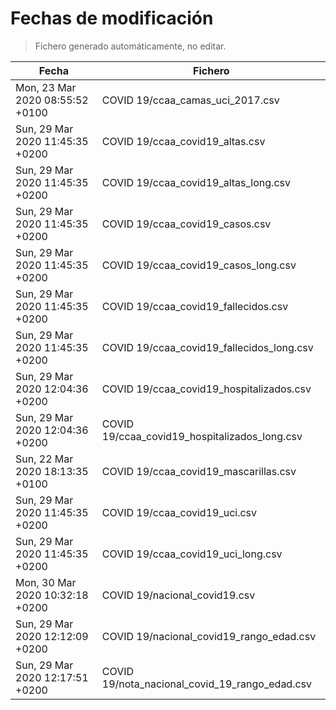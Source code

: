 # Fechas de modificación

> Fichero generado automáticamente, no editar.

| Fecha                           | Fichero                  |
|---------------------------------|--------------------------|
| Mon, 23 Mar 2020 08:55:52 +0100  | COVID 19/ccaa_camas_uci_2017.csv |
| Sun, 29 Mar 2020 11:45:35 +0200  | COVID 19/ccaa_covid19_altas.csv |
| Sun, 29 Mar 2020 11:45:35 +0200  | COVID 19/ccaa_covid19_altas_long.csv |
| Sun, 29 Mar 2020 11:45:35 +0200  | COVID 19/ccaa_covid19_casos.csv |
| Sun, 29 Mar 2020 11:45:35 +0200  | COVID 19/ccaa_covid19_casos_long.csv |
| Sun, 29 Mar 2020 11:45:35 +0200  | COVID 19/ccaa_covid19_fallecidos.csv |
| Sun, 29 Mar 2020 11:45:35 +0200  | COVID 19/ccaa_covid19_fallecidos_long.csv |
| Sun, 29 Mar 2020 12:04:36 +0200  | COVID 19/ccaa_covid19_hospitalizados.csv |
| Sun, 29 Mar 2020 12:04:36 +0200  | COVID 19/ccaa_covid19_hospitalizados_long.csv |
| Sun, 22 Mar 2020 18:13:35 +0100  | COVID 19/ccaa_covid19_mascarillas.csv |
| Sun, 29 Mar 2020 11:45:35 +0200  | COVID 19/ccaa_covid19_uci.csv |
| Sun, 29 Mar 2020 11:45:35 +0200  | COVID 19/ccaa_covid19_uci_long.csv |
| Mon, 30 Mar 2020 10:32:18 +0200  | COVID 19/nacional_covid19.csv |
| Sun, 29 Mar 2020 12:12:09 +0200  | COVID 19/nacional_covid19_rango_edad.csv |
| Sun, 29 Mar 2020 12:17:51 +0200  | COVID 19/nota_nacional_covid_19_rango_edad.csv |
